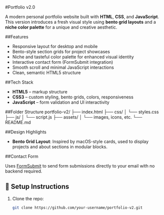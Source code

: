 #Portfolio v2.0

A modern personal portfolio website built with **HTML**, **CSS**, and **JavaScript**. This version introduces a fresh visual style using **bento grid layouts** and a **niche color palette** for a unique and creative aesthetic.

##Features

- Responsive layout for desktop and mobile
- Bento-style section grids for project showcases
- Niche and tasteful color palette for enhanced visual identity
- Interactive contact form (FormSubmit integration)
- Smooth scroll and minimal JavaScript interactions
- Clean, semantic HTML5 structure

##Tech Stack

- **HTML5** – markup structure
- **CSS3** – custom styling, bento grids, colors, responsiveness
- **JavaScript** – form validation and UI interactivity

##Folder Structure
portfolio-v2/
├── index.html
├── css/
│ └── styles.css
├── js/
│ └── script.js
├── assets/
│ └── images, icons, etc.
└── README.md


##Design Highlights

- **Bento Grid Layout**: Inspired by macOS-style cards, used to display projects and about sections in modular blocks.

##Contact Form

Uses [FormSubmit](https://formsubmit.co/) to send form submissions directly to your email with no backend required.

## 🔧 Setup Instructions

1. Clone the repo:
   ```bash
   git clone https://github.com/your-username/portfolio-v2.git

